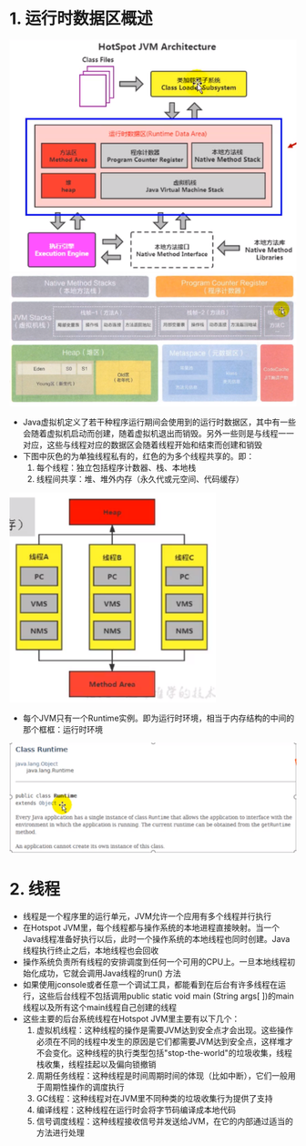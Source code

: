 # 1. 运行时数据区概述

<img src="https://raw.githubusercontent.com/Sulemanorg/jvm/master/img/20200708205843.png" alt="image-20200708102435972"  />

<img src="https://raw.githubusercontent.com/Sulemanorg/jvm/master/img/20200708205859.png" alt="image-20200708102928856" style="zoom:67%;" />

- Java虚拟机定义了若干种程序运行期间会使用到的运行时数据区，其中有一些会随着虚拟机启动而创建，随着虚拟机退出而销毁。另外一些则是与线程一一对应，这些与线程对应的数据区会随着线程开始和结束而创建和销毁
- 下图中灰色的为单独线程私有的，红色的为多个线程共享的。即：
  1. 每个线程：独立包括程序计数器、栈、本地栈
  2. 线程间共享：堆、堆外内存（永久代或元空间、代码缓存）

<img src="https://raw.githubusercontent.com/Sulemanorg/jvm/master/img/20200708210646.png" style="zoom: 80%;" />

- 每个JVM只有一个Runtime实例。即为运行时环境，相当于内存结构的中间的那个框框：运行时环境

<img src="https://raw.githubusercontent.com/Sulemanorg/jvm/master/img/20200708213828.png" alt="image-20200708213827915" style="zoom:80%;" />

# 2. 线程

- 线程是一个程序里的运行单元，JVM允许一个应用有多个线程并行执行
- 在Hotspot JVM里，每个线程都与操作系统的本地进程直接映射。当一个Java线程准备好执行以后，此时一个操作系统的本地线程也同时创建。Java线程执行终止之后，本地线程也会回收
- 操作系统负责所有线程的安排调度到任何一个可用的CPU上。一旦本地线程初始化成功，它就会调用Java线程的run() 方法
- 如果使用jconsole或者任意一个调试工具，都能看到在后台有许多线程在运行，这些后台线程不包括调用public static void main (String args[ ])的main线程以及所有这个main线程自己创建的线程
- 这些主要的后台系统线程在Hotspot JVM里主要有以下几个：
  1. 虚拟机线程：这种线程的操作是需要JVM达到安全点才会出现。这些操作必须在不同的线程中发生的原因是它们都需要JVM达到安全点，这样堆才不会变化。这种线程的执行类型包括"stop-the-world"的垃圾收集，线程栈收集，线程挂起以及偏向锁撤销
  2. 周期任务线程：这种线程是时间周期时间的体现（比如中断），它们一般用于周期性操作的调度执行
  3. GC线程：这种线程对在JVM里不同种类的垃圾收集行为提供了支持
  4. 编译线程：这种线程在运行时会将字节码编译成本地代码
  5. 信号调度线程：这种线程接收信号并发送给JVM，在它的内部通过适当的方法进行处理